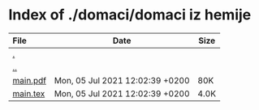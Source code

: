 # Index of ./domaci/domaci iz hemije

File | Date | Size
:--- | --- | ---
[.](.) | |
[..](..) | |
[<span>main.pdf</span>](main.pdf) | Mon, 05 Jul 2021 12:02:39 +0200 | 80K
[<span>main.tex</span>](main.tex) | Mon, 05 Jul 2021 12:02:39 +0200 | 4.0K
